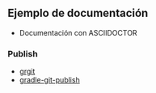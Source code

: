## Ejemplo de documentación

- Documentación con ASCIIDOCTOR

### Publish
- [grgit](https://github.com/ajoberstar/grgit)
- [gradle-git-publish](https://github.com/ajoberstar/gradle-git-publish)